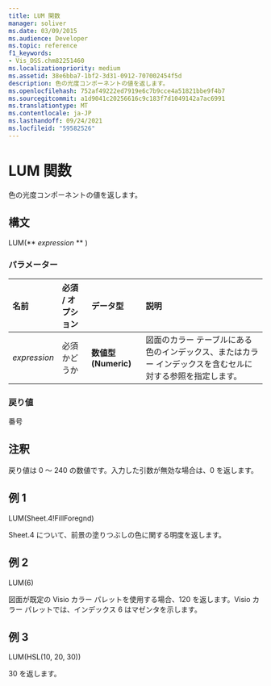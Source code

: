 ```yaml
---
title: LUM 関数
manager: soliver
ms.date: 03/09/2015
ms.audience: Developer
ms.topic: reference
f1_keywords:
- Vis_DSS.chm82251460
ms.localizationpriority: medium
ms.assetid: 38e6bba7-1bf2-3d31-0912-707002454f5d
description: 色の光度コンポーネントの値を返します。
ms.openlocfilehash: 752af49222ed7919e6c7b9cce4a51821bbe9f4b7
ms.sourcegitcommit: a1d9041c20256616c9c183f7d1049142a7ac6991
ms.translationtype: MT
ms.contentlocale: ja-JP
ms.lasthandoff: 09/24/2021
ms.locfileid: "59582526"
---
```

# <a name="lum-function"></a>LUM 関数

色の光度コンポーネントの値を返します。
  
## <a name="syntax"></a>構文

LUM(** *expression* ** ) 
  
### <a name="parameters"></a>パラメーター

|**名前**|**必須 / オプション**|**データ型**|**説明**|
|:-----|:-----|:-----|:-----|
| _expression_ <br/> |必須かどうか  <br/> |**数値型 (Numeric)** <br/> |図面のカラー テーブルにある色のインデックス、またはカラー インデックスを含むセルに対する参照を指定します。  <br/> |
   
### <a name="return-value"></a>戻り値

番号
  
## <a name="remarks"></a>注釈

戻り値は 0 ～ 240 の数値です。入力した引数が無効な場合は、0 を返します。 
  
## <a name="example-1"></a>例 1

LUM(Sheet.4!FillForegnd)
  
Sheet.4 について、前景の塗りつぶしの色に関する明度を返します。
  
## <a name="example-2"></a>例 2

LUM(6)
  
図面が既定の Visio カラー パレットを使用する場合、120 を返します。Visio カラー パレットでは、インデックス 6 はマゼンタを示します。
  
## <a name="example-3"></a>例 3

LUM(HSL(10, 20, 30))
  
30 を返します。
  

